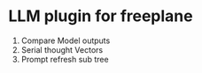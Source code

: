 # LLM plugin for freeplane
1. Compare Model outputs
2. Serial thought Vectors
3. Prompt refresh sub tree
